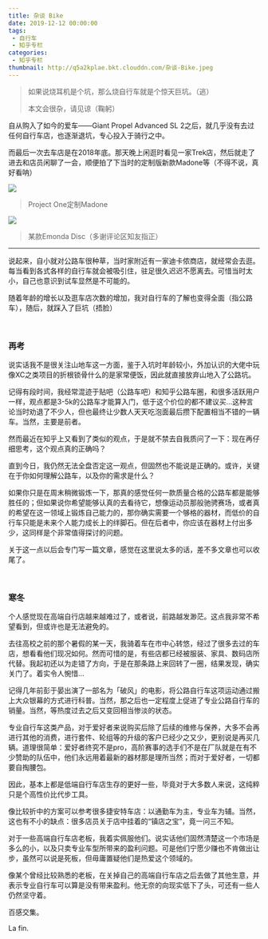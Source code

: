 ```yaml
---
title: 杂谈 Bike
date: 2019-12-12 00:00:00
tags: 
 - 自行车
 - 知乎专栏
categories:
 - 知乎专栏
thumbnail: http://q5a2kplae.bkt.clouddn.com/杂谈-Bike.jpeg
---
```


>如果说烧耳机是个坑，那么烧自行车就是个惊天巨坑。（逃）
>
><!--more-->
>
>本文会很杂，请见谅（鞠躬）

自从购入了如今的爱车——Giant Propel Advanced SL 2之后，就几乎没有去过任何自行车店，也逐渐退坑，专心投入于骑行之中。

而最后一次去车店是在2018年底。那天晚上闲逛时看见一家Trek店，然后就走了进去和店员闲聊了一会，顺便拍了下当时的定制版新款Madone等（不得不说，真好看呐）

![](http://q5a2kplae.bkt.clouddn.com/杂谈-Bike2.jpg)

> Project One定制Madone

![](http://q5a2kplae.bkt.clouddn.com/杂谈-Bike3.jpg)

> 某款Emonda Disc（多谢评论区知友指正）

___

说起来，自小就对公路车很种草，当时家附近有一家迪卡侬商店，就经常会去逛。每当看到各式各样的自行车就会被吸引住，驻足很久迟迟不愿离去。可惜当时太小，自己也意识到试车显然是不可能的。

随着年龄的增长以及逛车店次数的增加，我对自行车的了解也变得全面（指公路车），随后，就踩入了巨坑（捂脸）

</br>

### 再考

说实话我不是很关注山地车这一方面，鉴于入坑时年龄较小，外加认识的大佬中玩像XC之类项目的折根锁骨什么的是家常便饭，因此就直接放弃山地入了公路坑。

记得有段时间，我经常混迹于贴吧（公路车吧）和知乎公路车圈，和很多活跃用户一样，观点都是3-5k的公路车才能算入门，低于这个价位的都不建议买…这种言论当时劝退了不少人，但也最终让少数人天天吃泡面最后攒下配置相当不错的一辆车。当然，主要是前者。

然而最近在知乎上又看到了类似的观点，于是就不禁去自我质问了一下：现在再仔细思考，这个观点真的正确吗？

直到今日，我仍然无法全盘否定这一观点，但固然也不能说是正确的。或许，关键在于你如何理解公路车，以及你的需求是什么？

如果你只是在周末稍微锻炼一下，那真的感觉任何一款质量合格的公路车都是能够胜任的；但如果说你希望能够认真的去看待它，想像运动员那般驰骋赛场，或者真的希望在这一领域上锻炼自己能力的，那你确实需要一个够格的器材，而低价的自行车只能是未来个人能力成长上的绊脚石。但在后者中，你应该在器材上付出多少，这同样是个非常值得探讨的问题。

关于这一点以后会专门写一篇文章，感觉在这里说太多的话，差不多文章也可以收尾了。

</br>

### 寒冬

个人感觉现在高端自行店越来越难过了，或者说，前路越发渺茫。这点我非常不希望看到，但或许也是无法避免的。

去往高校之前的那个暑假的某一天，我骑着车在市中心转悠，经过了很多去过的车店，想看看他们现况如何。然而可惜的是，有些店都已经被服装、家具、数码店所代替。我起初还以为走错了方向，于是在那条路上来回转了一圈，结果发现，确实关门了。着实令人惋惜…

记得几年前彭于晏出演了一部名为「破风」的电影，将公路自行车这项运动通过搬上大众银幕的方式进行科普。当然，那之后也一定程度上促进了专业公路自行车的销量。当然，等热度过去之后又变回相当惨淡的状态。

专业自行车这类产品，对于爱好者来说购买后除了后续的维修与保养，大多不会再进行其他的消费，进行套件、轮组等的升级的客户已经少之又少，更别说是再买几辆。道理很简单：爱好者终究不是pro，高阶赛事的选手们不是在厂队就是在有不少赞助的队伍中，他们永远用着最新的器材那是理所当然；而对于爱好者，一切都要自掏腰包。

因此，基本上都是低端自行车店生存的更好一些，毕竟对于大多数人来说，这纯粹只是个高性价比代步工具。

像比较折中的方案可以参考很多捷安特车店：以通勤车为主，专业车为辅。当然，这也有不小的缺点：很多店员关于店中挂着的“镇店之宝”，竟一问三不知。

对于一些高端自行车店老板，我着实佩服他们。说实话他们固然清楚这一个市场是多么的小，以及只卖专业车型所带来的盈利问题。可是他们宁愿少赚也不肯做出让步，虽然可以说是死板，但毋庸置疑他们是热爱这个领域的。

像某个曾经比较熟悉的老板，在关掉自己的高端自行车店之后去做了其他生意，并表示专业自行车可以算是没有带来盈利。他无奈的向现实低下了头，可还有一些人仍然坚守着。

百感交集。

La fin.